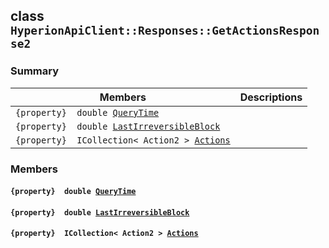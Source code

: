## class `HyperionApiClient::Responses::GetActionsResponse2` 

### Summary

 Members                        | Descriptions                                
--------------------------------|---------------------------------------------
`{property}  double `[`QueryTime`](#class_hyperion_api_client_1_1_responses_1_1_get_actions_response2_1afcbdc3567ca04ed3788c4ee6ea956146) | 
`{property}  double `[`LastIrreversibleBlock`](#class_hyperion_api_client_1_1_responses_1_1_get_actions_response2_1a806613da4abe2840a9b83932d51e7b27) | 
`{property}  ICollection< Action2 > `[`Actions`](#class_hyperion_api_client_1_1_responses_1_1_get_actions_response2_1a13d102ae04ab0bae2781b32076fb9442) | 

### Members

#### `{property}  double `[`QueryTime`](#class_hyperion_api_client_1_1_responses_1_1_get_actions_response2_1afcbdc3567ca04ed3788c4ee6ea956146) 

#### `{property}  double `[`LastIrreversibleBlock`](#class_hyperion_api_client_1_1_responses_1_1_get_actions_response2_1a806613da4abe2840a9b83932d51e7b27) 

#### `{property}  ICollection< Action2 > `[`Actions`](#class_hyperion_api_client_1_1_responses_1_1_get_actions_response2_1a13d102ae04ab0bae2781b32076fb9442) 


